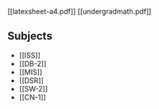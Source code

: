  [[latexsheet-a4.pdf]]
 [[undergradmath.pdf]]
## Subjects

- [[ISS]]
- [[DB-2]]
- [[MIS]]
- [[DSR]]
- [[SW-2]]
- [[CN-1]]

